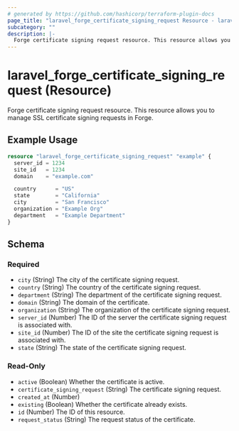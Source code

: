 ```yaml
---
# generated by https://github.com/hashicorp/terraform-plugin-docs
page_title: "laravel_forge_certificate_signing_request Resource - laravel"
subcategory: ""
description: |-
  Forge certificate signing request resource. This resource allows you to manage SSL certificate signing requests in Forge.
---
```


# laravel_forge_certificate_signing_request (Resource)

Forge certificate signing request resource. This resource allows you to manage SSL certificate signing requests in Forge.

## Example Usage

```terraform
resource "laravel_forge_certificate_signing_request" "example" {
  server_id = 1234
  site_id   = 1234
  domain    = "example.com"

  country      = "US"
  state        = "California"
  city         = "San Francisco"
  organization = "Example Org"
  department   = "Example Department"
}
```

<!-- schema generated by tfplugindocs -->
## Schema

### Required

- `city` (String) The city of the certificate signing request.
- `country` (String) The country of the certificate signing request.
- `department` (String) The department of the certificate signing request.
- `domain` (String) The domain of the certificate.
- `organization` (String) The organization of the certificate signing request.
- `server_id` (Number) The ID of the server the certificate signing request is associated with.
- `site_id` (Number) The ID of the site the certificate signing request is associated with.
- `state` (String) The state of the certificate signing request.

### Read-Only

- `active` (Boolean) Whether the certificate is active.
- `certificate_signing_request` (String) The certificate signing request.
- `created_at` (Number)
- `existing` (Boolean) Whether the certificate already exists.
- `id` (Number) The ID of this resource.
- `request_status` (String) The request status of the certificate.
